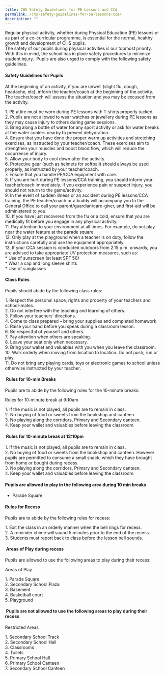 ```yaml
---
title: CHS Safety Guidelines for PE Lessons and CCA
permalink: /chs-safety-guidelines-for-pe-lessons-cca/
description: ""
---
```

Regular physical activity, whether during Physical Education (PE) lessons or as part of a co-curricular programme, is essential for the normal, healthy growth and development of CHS pupils.  
The safety of our pupils during physical activities is our topmost priority. With this in mind, the school has in place safety procedures to minimize student injury.  Pupils are also urged to comply with the following safety guidelines.

#### Safety Guidelines for Pupils

At the beginning of an activity, if you are unwell (slight flu, cough, headache, etc), inform the teacher/coach at the beginning of the activity. The teacher/coach will assess the situation and you may be excused from the activity.

1\.  PE attire must be worn during PE lessons with T-shirts properly tucked. <Br>
2.  Pupils are not allowed to wear watches or jewellery during PE lessons as they may cause injury to others during game sessions. <br>
3.  Bring along a bottle of water for any sport activity or ask for water breaks at the water coolers nearby to prevent dehydration.<br>
4.  Ensure that you have done the proper warm up activities and stretching exercises, as instructed by your teacher/coach. These exercises aim to strengthen your muscles and boost blood flow, which will reduce the occurrence of injury.<br>
5.  Allow your body to cool down after the activity.<br>
6.  Protective gear (such as helmets for softball) should always be used properly, as instructed by your teacher/coach.<br>
7.  Ensure that you handle PE/CCA equipment with care. <br>
8.  If you are hurt during PE lessons/CCA training, you should inform your teacher/coach immediately. If you experience pain or suspect injury, you should not return to the game/activity.<br>
9.  In the event of sudden illness or an accident during PE lessons/CCA training, the PE teacher/coach or a buddy will accompany you to the General Office to call your parent/guardian/care-giver, and first-aid will be administered to you. <br>
10.  If you have just recovered from the flu or a cold, ensure that you are medically fit before you engage in any physical activity. <br>
11.  Pay attention to your environment at all times. For example, do not play near the water feature at the parade square. <br>
12.  Only play at the playground when a teacher is on duty, follow the instructions carefully and use the equipment appropriately. <br>
13.  If your CCA session is conducted outdoors from 2.15 p.m. onwards, you are advised to take appropriate UV protection measures, such as: <br>
    *   Use of sunscreen (at least SPF 50) <br>
    *   Wear a cap and long sleeve shirts <br>
    *   Use of sunglasses

#### Class Rules

Pupils should abide by the following class rules:

1\.  Respect the personal space, rights and property of your teachers and school-mates.<br>
2.  Do not interfere with the teaching and learning of others.<br>
3.  Follow your teachers’ directions. <br>
4.  Come to class prepared – bring your supplies and completed homework. <br>
5.  Raise your hand before you speak during a classroom lesson.<br>
6.  Be respectful of yourself and others. <br>
7.  Pay attention when others are speaking. <br>
8.  Leave your seat only when necessary. <br>
9.  Bring your wallet and valuables with you when you leave the classroom. <br>
10.  Walk orderly when moving from location to location. Do not push, run or play. <br>
11.  Do not bring any playing cards, toys or electronic games to school unless otherwise instructed by your teacher.

####  Rules for 10-min Breaks

Pupils are to abide by the following rules for the 10-minute breaks:

Rules for 10-minute break at 9:10am

1\.  If the music is not played, all pupils are to remain in class. <br>
2.  No buying of food or sweets from the bookshop and canteen. <br>
3.  No playing along the corridors, Primary and Secondary canteen. <br>
4.  Keep your wallet and valuables before leaving the classroom.

####  Rules for 10-minute break at 12:10pm

1\.  If the music is not played, all pupils are to remain in class. <br>
2.  No buying of food or sweets from the bookshop and canteen. However pupils are permitted to consume a small snack, which they have brought from home or bought during recess. <br>
3.  No playing along the corridors, Primary and Secondary canteen. <br>
4.  Keep your wallet and valuables before leaving the classroom.

#### Pupils are allowed to play in the following area during 10 min breaks

*   Parade Square
    

#### Rules for Recess

Pupils are to abide by the following rules for recess:

1\.  Exit the class in an orderly manner when the bell rings for recess. <br>
2.  A reminder chime will sound 5 minutes prior to the end of the recess. <br>
3.  Students must report back to class before the lesson bell sounds.

####  Areas of Play during recess

Pupils are allowed to use the following areas to play during their recess:

Areas of Play

1\.  Parade Square <br>
2.  Secondary School Plaza <br>
3.  Basement <br>
4.  Basketball court <br>
5.  Playground <br>

####  Pupils are not allowed to use the following areas to play during their recess

Restricted Areas

1\.  Secondary School Track <br>
2.  Secondary School Hall <br>
3.  Classrooms <br>
4.  Toilets <br>
5.  Primary School Hall <br>
6.  Primary School Canteen <br>
7.  Secondary School Canteen <br>